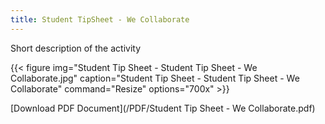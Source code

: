 ```yaml
---
title: Student TipSheet - We Collaborate
---
```


Short description of the activity

{{< figure
img="Student Tip Sheet - Student Tip Sheet - We Collaborate.jpg"
caption="Student Tip Sheet - Student Tip Sheet - We Collaborate"
command="Resize"
options="700x" >}}

[Download PDF Document](/PDF/Student Tip Sheet - We Collaborate.pdf)
